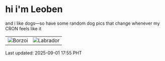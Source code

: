 # hi i'm Leoben

and i like dogs—so have some random dog pics that change whenever my CRON feels like it

|  |  |
|--------|----------|
| ![Borzoi](https://random-dog-vercel.vercel.app/api/random-borzoi?v=1756720550) | ![Labrador](https://random-dog-vercel.vercel.app/api/random-labrador?v=1756720550) |

Last updated: 2025-09-01 17:55 PHT

